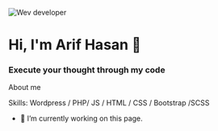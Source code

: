 ![Wev developer](https://scontent.fdac41-1.fna.fbcdn.net/v/t1.6435-9/241791368_304386978118358_7780551166173733873_n.jpg?_nc_cat=102&ccb=1-5&_nc_sid=e3f864&_nc_ohc=SnuCWeNRI4wAX_2lzoz&_nc_ht=scontent.fdac41-1.fna&oh=020719a14ab75b73ee74933207bea30c&oe=616CD003) 
# Hi, I'm Arif Hasan 👋
### Execute your thought through my code


About me

Skills: Wordpress / PHP/ JS / HTML / CSS / Bootstrap /SCSS

- 🔭 I’m currently working on this page. 





